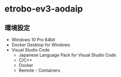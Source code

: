 # etrobo-ev3-aodaip

## 環境設定

* Windows 10 Pro 64bit
* Docker Desktop for Windows
* Visual Studio Code
  * Japanese Language Pack for Visual Studio Code
  * C/C++
  * Docker
  * Remote - Containers

  